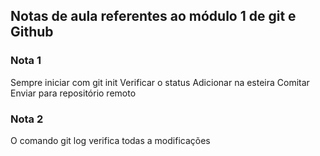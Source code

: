 ## Notas de aula referentes ao módulo 1 de git e Github

### Nota 1

Sempre iniciar com git init
Verificar o status
Adicionar na esteira
Comitar
Enviar para repositório remoto

### Nota 2

O comando git log verifica todas a modificações